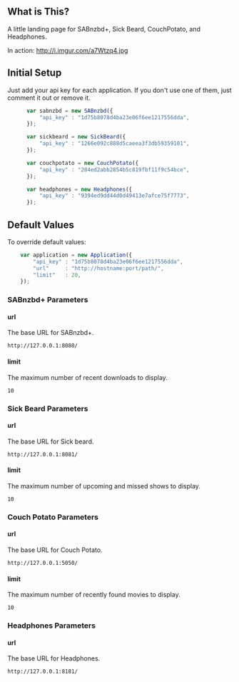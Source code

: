 ## What is This?

A little landing page for SABnzbd+, Sick Beard, CouchPotato, and Headphones.

In action: http://i.imgur.com/a7Wtzq4.jpg

## Initial Setup

Just add your api key for each application. If you don't use one of them, just comment it out or remove it.

```js
      var sabnzbd = new SABnzbd({
          "api_key" : "1d75b8078d4ba23e06f6ee1217556dda",
      });

      var sickbeard = new SickBeard({
          "api_key" : "1266e092c888d5caeea3f3db59359101",
      });

      var couchpotato = new CouchPotato({
          "api_key" : "284ed2abb2854b5c819fbf11f9c54bce",
      });

      var headphones = new Headphones({
          "api_key" : "9394ed9dd44d0d49413e7afce75f7773",
      });
```

## Default Values

To override default values:
```js
    var application = new Application({
        "api_key" : "1d75b8078d4ba23e06f6ee1217556dda",
        "url"     : "http://hostname:port/path/",
        "limit"   : 20,
    });
```

### SABnzbd+ Parameters
#### url
The base URL for SABnzbd+.

`http://127.0.0.1:8080/`

#### limit
The maximum number of recent downloads to display.

`10`

### Sick Beard Parameters
#### url
The base URL for Sick beard.

`http://127.0.0.1:8081/`

#### limit
The maximum number of upcoming and missed shows to display.

`10`

### Couch Potato Parameters
#### url
The base URL for Couch Potato.

`http://127.0.0.1:5050/`

#### limit
The maximum number of recently found movies to display.

`10`

### Headphones Parameters
#### url
The base URL for Headphones.

`http://127.0.0.1:8181/`

